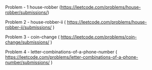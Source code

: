 Problem - 1 house-robber (https://leetcode.com/problems/house-robber/submissions/)

Problem 2 - house-robber-ii ( https://leetcode.com/problems/house-robber-ii/submissions/ )

Problem  3 - coin-change ( https://leetcode.com/problems/coin-change/submissions/ )

Problem 4 - letter-combinations-of-a-phone-number ( https://leetcode.com/problems/letter-combinations-of-a-phone-number/submissions/ )